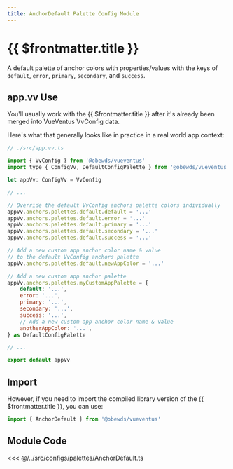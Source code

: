 ```yaml
---
title: AnchorDefault Palette Config Module
---
```


<script setup>
    import DocsPackageVersion from '../../../src/views/compos/DocsPackageVersion.vue'
</script>







# {{ $frontmatter.title }}

A default palette of anchor colors with properties/values with the keys of `default`, `error`, `primary`, `secondary`, and `success`.








## app.vv Use

You'll usually work with the {{ $frontmatter.title }} after it's already been merged into VueVentus VvConfig data.

Here's what that generally looks like in practice in a real world app context:

```javascript
// ./src/app.vv.ts

import { VvConfig } from '@obewds/vueventus'
import type { ConfigVv, DefaultConfigPalette } from '@obewds/vueventus'

let appVv: ConfigVv = VvConfig

// ...

// Override the default VvConfig anchors palette colors individually
appVv.anchors.palettes.default.default = '...'
appVv.anchors.palettes.default.error = '...'
appVv.anchors.palettes.default.primary = '...'
appVv.anchors.palettes.default.secondary = '...'
appVv.anchors.palettes.default.success = '...'

// Add a new custom app anchor color name & value
// to the default VvConfig anchors palette
appVv.anchors.palettes.default.newAppColor = '...'

// Add a new custom app anchor palette
appVv.anchors.palettes.myCustomAppPalette = {
    default: '...',
    error: '...',
    primary: '...',
    secondary: '...',
    success: '...',
    // Add a new custom app anchor color name & value
    anotherAppColor: '...',
} as DefaultConfigPalette

// ...

export default appVv
```








## Import

However, if you need to import the compiled library version of the {{ $frontmatter.title }}, you can use:

```javascript
import { AnchorDefault } from '@obewds/vueventus'
```






## Module Code

<<< @/../src/configs/palettes/AnchorDefault.ts






<DocsPackageVersion/>


